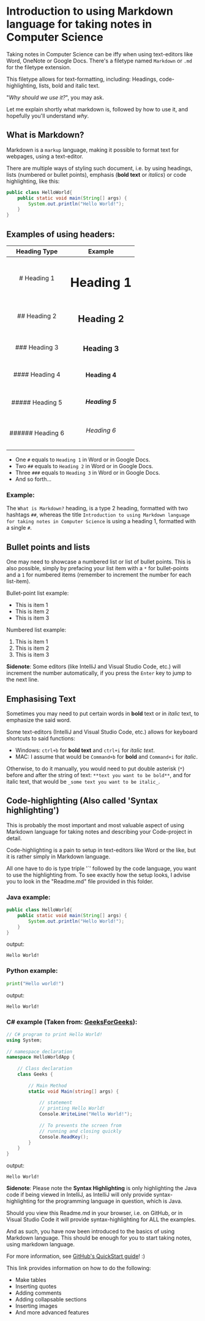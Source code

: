<!-- Introductory section -->
# Introduction to using Markdown language for taking notes in Computer Science
Taking notes in Computer Science can be iffy when using text-editors like Word, OneNote or Google Docs.
There's a filetype named `Markdown` or `.md` for the filetype extension. 

This filetype allows for text-formatting, including: Headings, code-highlighting, lists, bold and italic text.

"_Why should we use it?_", you may ask.

Let me explain shortly what markdown is, followed by how to use it, and hopefully you'll understand _why_.


<!-- Short description of the Markdown language -->
## What is Markdown?
Markdown is a `markup` language, making it possible to format text for webpages, using a text-editor.

There are multiple ways of styling such document, i.e. by using headings, lists (numbered or bullet points), emphasis 
(**bold text** or _italics_) or code highlighting, like this:

```java
public class HelloWorld{
    public static void main(String[] args) {
        System.out.println("Hello World!");
    }
}
```

<!-- 
Examples of how to use headers in Markdown language
Please note, the <h1></h1> is HTML form-style, and is not required for normal Markdown language: simply use the hashtags :) 
-->
## Examples of using headers:

| Heading Type | Example  |
| :-------------:   | :-----------------: |
| # Heading 1       | <h1>Heading 1 </h1> |
| ## Heading 2      | <h2>Heading 2 </h2> |
| ### Heading 3     | <h3>Heading 3 </h3> |
| #### Heading 4    | <h4>Heading 4 </h4> |
| ##### Heading 5   | <h5>Heading 5 </h5> |
| ###### Heading 6  | <h6>Heading 6 </h6> |

- One `#` equals to `Heading 1` in Word or in Google Docs. 
- Two `##` equals to `Heading 2` in Word or in Google Docs.
- Three `###` equals to `Heading 3` in Word or in Google Docs.
- And so forth...

### Example:
The `What is Markdown?` heading, is a type 2 heading, formatted with two hashtags `##`, whereas the title 
`Introduction to using Markdown language for taking notes in Computer Science` is using a 
heading 1, formatted with a single `#`.


<!-- How to use Bullet Points and Lists-->
## Bullet points and lists
One may need to showcase a numbered list or list of bullet points. This is also possible, simply by prefacing your 
list item with a `*` for bullet-points and a `1` for numbered items (remember to increment the number for each 
list-item).

Bullet-point list example:
* This is item 1
* This is item 2
* This is item 3

Numbered list example:
1. This is item 1
2. This is item 2
3. This is item 3

<!-- Important side-note information -->
**Sidenote**: Some editors (like IntelliJ and Visual Studio Code, etc.) will increment the number automatically, if you press 
the `Enter` key to jump to the next line.


<!-- How to emphasize text, i.e. making it Bold or Italic -->
## Emphasising Text
Sometimes you may need to put certain words in **bold** text or in _italic_ text, to emphasize the said word.

Some text-editors (IntelliJ and Visual Studio Code, etc.) allows for keyboard shortcuts to said functions:
- Windows: `ctrl+b` for **bold text** and `ctrl+i` for
_italic text_. 
- MAC: I assume that would be `Command+b` for **bold** and `Command+i` for _italic_.

Otherwise, to do it manually, you would need to put double asterisk (`*`) before and after the string of 
text: `**text you want to be bold**`, and for italic text, that would be `_some text you want to be italic_`. 

<!-- How to use Syntax highlighting -->
## Code-highlighting (Also called 'Syntax highlighting')
This is probably the most important and most valuable aspect of using Markdown language for taking notes and describing your Code-project in detail.

Code-highlighting is a pain to setup in text-editors like Word or the like, but it is rather simply in Markdown language.

All one have to do is type triple '`' followed by the code language, you want to use the highlighting from. To see exactly how the setup looks, I advise you to look in the "Readme.md" file provided in this folder. 

<!-- Examples of Syntax Highlighting in Java, Python and C# -->
### **Java example**:
```java
public class HelloWorld{
    public static void main(String[] args) {
        System.out.println("Hello World!");
    }
}
```
output: 
```console
Hello World!
```

### **Python example**:
```py
print("Hello world!")
```
output: 
```console
Hello World!
```

### **C# example** (Taken from: [GeeksForGeeks](https://www.geeksforgeeks.org/hello-world-in-c-sharp/)):
```csharp
// C# program to print Hello World!
using System;
  
// namespace declaration
namespace HelloWorldApp {
      
    // Class declaration
    class Geeks {
          
        // Main Method
        static void Main(string[] args) {
              
            // statement
            // printing Hello World!
            Console.WriteLine("Hello World!");
              
            // To prevents the screen from 
            // running and closing quickly
            Console.ReadKey();
        }
    }
}
```
output: 
```console
Hello World!
```

<!-- Important side-note information -->
**Sidenote**: 
Please note the **Syntax Highlighting** is only highlighting the Java code if being viewed in IntelliJ, as IntelliJ will only provide syntax-highlighting for the programming language in question, which is Java.

Should you view this Readme.md in your browser, i.e. on GitHub, or in Visual Studio Code it will provide syntax-highlighting for ALL the examples.

And as such, you have now been introduced to the basics of using Markdown language. This should be enough for you to 
start taking notes, using markdown language.

For more information, see [GitHub's QuickStart guide](https://docs.github.com/en/get-started/writing-on-github/getting-started-with-writing-and-formatting-on-github/quickstart-for-writing-on-github)! :)

This link provides information on how to do the following:
- Make tables
- Inserting quotes
- Adding comments
- Adding collapsable sections
- Inserting images
- And more advanced features